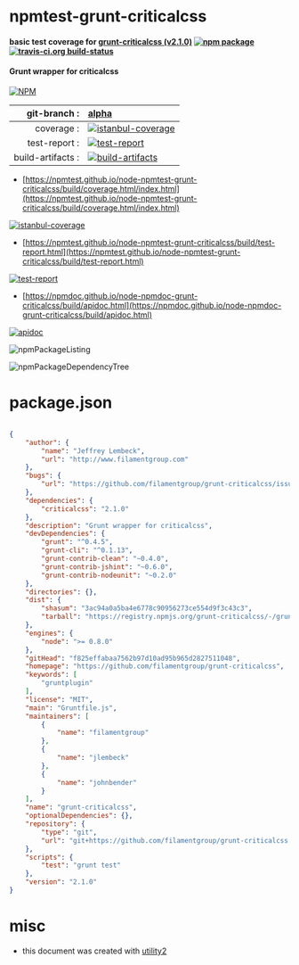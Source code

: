 # npmtest-grunt-criticalcss

#### basic test coverage for  [grunt-criticalcss (v2.1.0)](https://github.com/filamentgroup/grunt-criticalcss)  [![npm package](https://img.shields.io/npm/v/npmtest-grunt-criticalcss.svg?style=flat-square)](https://www.npmjs.org/package/npmtest-grunt-criticalcss) [![travis-ci.org build-status](https://api.travis-ci.org/npmtest/node-npmtest-grunt-criticalcss.svg)](https://travis-ci.org/npmtest/node-npmtest-grunt-criticalcss)

#### Grunt wrapper for criticalcss

[![NPM](https://nodei.co/npm/grunt-criticalcss.png?downloads=true&downloadRank=true&stars=true)](https://www.npmjs.com/package/grunt-criticalcss)

| git-branch : | [alpha](https://github.com/npmtest/node-npmtest-grunt-criticalcss/tree/alpha)|
|--:|:--|
| coverage : | [![istanbul-coverage](https://npmtest.github.io/node-npmtest-grunt-criticalcss/build/coverage.badge.svg)](https://npmtest.github.io/node-npmtest-grunt-criticalcss/build/coverage.html/index.html)|
| test-report : | [![test-report](https://npmtest.github.io/node-npmtest-grunt-criticalcss/build/test-report.badge.svg)](https://npmtest.github.io/node-npmtest-grunt-criticalcss/build/test-report.html)|
| build-artifacts : | [![build-artifacts](https://npmtest.github.io/node-npmtest-grunt-criticalcss/glyphicons_144_folder_open.png)](https://github.com/npmtest/node-npmtest-grunt-criticalcss/tree/gh-pages/build)|

- [https://npmtest.github.io/node-npmtest-grunt-criticalcss/build/coverage.html/index.html](https://npmtest.github.io/node-npmtest-grunt-criticalcss/build/coverage.html/index.html)

[![istanbul-coverage](https://npmtest.github.io/node-npmtest-grunt-criticalcss/build/screenCapture.buildCi.browser.%252Ftmp%252Fbuild%252Fcoverage.lib.html.png)](https://npmtest.github.io/node-npmtest-grunt-criticalcss/build/coverage.html/index.html)

- [https://npmtest.github.io/node-npmtest-grunt-criticalcss/build/test-report.html](https://npmtest.github.io/node-npmtest-grunt-criticalcss/build/test-report.html)

[![test-report](https://npmtest.github.io/node-npmtest-grunt-criticalcss/build/screenCapture.buildCi.browser.%252Ftmp%252Fbuild%252Ftest-report.html.png)](https://npmtest.github.io/node-npmtest-grunt-criticalcss/build/test-report.html)

- [https://npmdoc.github.io/node-npmdoc-grunt-criticalcss/build/apidoc.html](https://npmdoc.github.io/node-npmdoc-grunt-criticalcss/build/apidoc.html)

[![apidoc](https://npmdoc.github.io/node-npmdoc-grunt-criticalcss/build/screenCapture.buildCi.browser.%252Ftmp%252Fbuild%252Fapidoc.html.png)](https://npmdoc.github.io/node-npmdoc-grunt-criticalcss/build/apidoc.html)

![npmPackageListing](https://npmtest.github.io/node-npmtest-grunt-criticalcss/build/screenCapture.npmPackageListing.svg)

![npmPackageDependencyTree](https://npmtest.github.io/node-npmtest-grunt-criticalcss/build/screenCapture.npmPackageDependencyTree.svg)



# package.json

```json

{
    "author": {
        "name": "Jeffrey Lembeck",
        "url": "http://www.filamentgroup.com"
    },
    "bugs": {
        "url": "https://github.com/filamentgroup/grunt-criticalcss/issues"
    },
    "dependencies": {
        "criticalcss": "2.1.0"
    },
    "description": "Grunt wrapper for criticalcss",
    "devDependencies": {
        "grunt": "^0.4.5",
        "grunt-cli": "^0.1.13",
        "grunt-contrib-clean": "~0.4.0",
        "grunt-contrib-jshint": "~0.6.0",
        "grunt-contrib-nodeunit": "~0.2.0"
    },
    "directories": {},
    "dist": {
        "shasum": "3ac94a0a5ba4e6778c90956273ce554d9f3c43c3",
        "tarball": "https://registry.npmjs.org/grunt-criticalcss/-/grunt-criticalcss-2.1.0.tgz"
    },
    "engines": {
        "node": ">= 0.8.0"
    },
    "gitHead": "f825effabaa7562b97d10ad95b965d2827511048",
    "homepage": "https://github.com/filamentgroup/grunt-criticalcss",
    "keywords": [
        "gruntplugin"
    ],
    "license": "MIT",
    "main": "Gruntfile.js",
    "maintainers": [
        {
            "name": "filamentgroup"
        },
        {
            "name": "jlembeck"
        },
        {
            "name": "johnbender"
        }
    ],
    "name": "grunt-criticalcss",
    "optionalDependencies": {},
    "repository": {
        "type": "git",
        "url": "git+https://github.com/filamentgroup/grunt-criticalcss.git"
    },
    "scripts": {
        "test": "grunt test"
    },
    "version": "2.1.0"
}
```



# misc
- this document was created with [utility2](https://github.com/kaizhu256/node-utility2)
